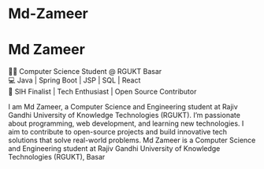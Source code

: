# Md-Zameer
# Md Zameer

👨‍🎓 Computer Science Student @ RGUKT Basar  
💻 Java | Spring Boot | JSP | SQL | React  
🚀 SIH Finalist | Tech Enthusiast | Open Source Contributor

I am Md Zameer, a Computer Science and Engineering student at Rajiv Gandhi University of Knowledge Technologies (RGUKT). I’m passionate about programming, web development, and learning new technologies. I aim to contribute to open-source projects and build innovative tech solutions that solve real-world problems.
Md Zameer is a Computer Science and Engineering student at Rajiv Gandhi University of Knowledge Technologies (RGUKT), Basar
